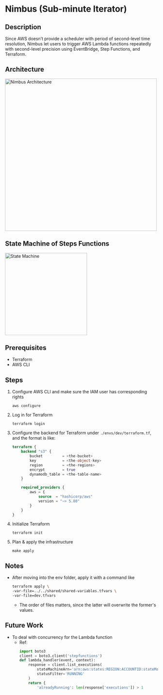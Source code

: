 # Nimbus (Sub-minute Iterator)

## Description

Since AWS doesn’t provide a scheduler with period of second-level time resolution, Nimbus let users to trigger AWS Lambda functions repeatedly with second-level precision using EventBridge, Step Functions, and Terraform.

## Architecture
<img src="https://the-general.s3.ap-northeast-1.amazonaws.com/project/nimbus.svg" width="500" alt="Nimbus Architecture"/>

## State Machine of Steps Functions

<img src="https://the-general.s3.ap-northeast-1.amazonaws.com/project/stepfunctions_graph.svg" width="270" alt="State Machine"/>

## Prerequisites

- Terraform
- AWS CLI

## Steps
1. Configure AWS CLI and make sure the IAM user has corresponding rights
    
    ```shell
    aws configure
    ```

2. Log in for Terraform
    
    ```shell
    terraform login
    ```

3. Configure the backend for Terraform under `./envs/dev/terraform.tf`, and the format is like:
    
    ```terraform
    terraform {
        backend "s3" {
            bucket         = <the-bucket>
            key            = <the-object-key>
            region         = <the-regions>
            encrypt        = true
            dynamodb_table = <the-table-name>
        }

        required_providers {
            aws = {
                source  = "hashicorp/aws"
                version = "~> 5.80"
            }
        }
    }
    ```

4. Initialize Terraform
    
    ```shell
    terraform init
    ```

5. Plan & apply the infrastructure
    
    ```shell
    make apply
    ```

## Notes
- After moving into the env folder, apply it with a command like
    
    ```bash
    terraform apply \
    -var-file=../../shared/shared-variables.tfvars \
    -var-file=dev.tfvars
    ```
    - The order of files matters, since the latter will overwrite the former's values.

## Future Work
- To deal with concurrency for the Lambda function
    - Ref:
        ```python
        import boto3
        client = boto3.client('stepfunctions')
        def lambda_handler(event, context):
            response = client.list_executions(
                stateMachineArn='arn:aws:states:REGION:ACCOUNTID:stateMachine:LambdaSubMinute',
                statusFilter='RUNNING'
            )
            return {
                'alreadyRunning': len(response['executions']) > 1
        ```

